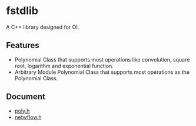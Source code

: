 # fstdlib
A C++ library designed for OI.

## Features

- Polynomial Class that supports most operations like convolution, square root, logarithm and exponential function.
- Arbitrary Module Polynomial Class that supports most operations as the Polynomial Class.

## Document

- [poly.h](https://github.com/FNatsuka/fstdlib/blob/master/doc/poly.md)
- [netwflow.h](https://github.com/FNatsuka/fstdlib/blob/master/doc/netwflow.md)
